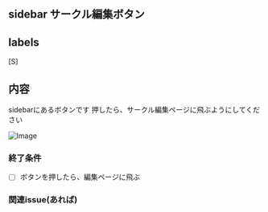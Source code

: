 ## sidebar サークル編集ボタン
## labels
[S]
## 内容
sidebarにあるボタンです
押したら、サークル編集ページに飛ぶようにしてください

![Image](https://github.com/kazuki1023/miniHackathon-202312/assets/107235222/d793a082-5d94-43cd-84b2-868fabda3994)




### 終了条件
 - [ ] ボタンを押したら、編集ページに飛ぶ

### 関連issue(あれば)


